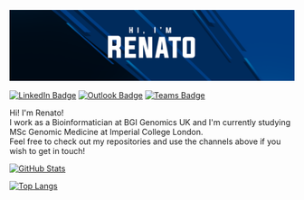![Banner](./assets/GitHubHeader.png)

[![LinkedIn Badge](https://img.shields.io/badge/LinkedIn-0077B5?style=for-the-badge&logo=linkedin&logoColor=white)](https://www.linkedin.com/in/renatosantos98/) [![Outlook Badge](https://img.shields.io/badge/Microsoft_Outlook-0078D4?style=for-the-badge&logo=microsoft-outlook&logoColor=white)](mailto:renato.santos98@hotmail.com) [![Teams Badge](https://img.shields.io/badge/Microsoft_Teams-6264A7?style=for-the-badge&logo=microsoft-teams&logoColor=white)](https://teams.microsoft.com/l/chat/0/0?users=renato.santos98@hotmail.com/)

Hi! I'm Renato!<br />
I work as a Bioinformatician at BGI Genomics UK and I'm currently studying MSc Genomic Medicine at Imperial College London.<br />
Feel free to check out my repositories and use the channels above if you wish to get in touch!

[![GitHub Stats](https://github-readme-stats.vercel.app/api?username=renatosantos98&count_private=true&show_icons=true&theme=transparent)](https://github.com/anuraghazra/github-readme-stats)

[![Top Langs](https://github-readme-stats.vercel.app/api/top-langs/?username=renatosantos98&theme=transparent&langs_count=10)](https://github.com/anuraghazra/github-readme-stats#top-languages-card)
